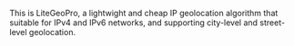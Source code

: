 This is LiteGeoPro, a lightwight and cheap IP geolocation algorithm that suitable for IPv4 and IPv6 networks, and supporting city-level and street-level geolocation.